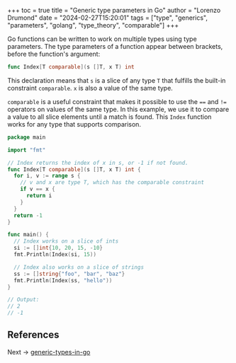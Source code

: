 +++
toc = true
title = "Generic type parameters in Go"
author = "Lorenzo Drumond"
date = "2024-02-27T15:20:01"
tags = ["type",  "generics",  "parameters",  "golang",  "type_theory",  "comparable"]
+++


Go functions can be written to work on multiple types using type parameters. The type parameters of a function appear between brackets, before the function's argument:
```go
func Index[T comparable](s []T, x T) int
```

This declaration means that `s` is a slice of any type `T` that fulfills the built-in constraint `comparable`. `x` is also a value of the same type.

`comparable` is a useful constraint that makes it possible to use the `==` and `!=` operators on values of the same type. In this example, we use it to compare a value to all slice elements until a match is found. This `Index` function works for any type that supports comparison.

```go
package main

import "fmt"

// Index returns the index of x in s, or -1 if not found.
func Index[T comparable](s []T, x T) int {
  for i, v := range s {
    // v and x are type T, which has the comparable constraint
    if v == x {
      return i
    }
  }
  return -1
}

func main() {
  // Index works on a slice of ints
  si := []int{10, 20, 15, -10}
  fmt.Println(Index(si, 15))

  // Index also works on a slice of strings
  ss := []string{"foo", "bar", "baz"}
  fmt.Println(Index(ss, "hello"))
}

// Output:
// 2
// -1
```

## References

Next -> [generic-types-in-go](/wiki/generic-types-in-go/)
